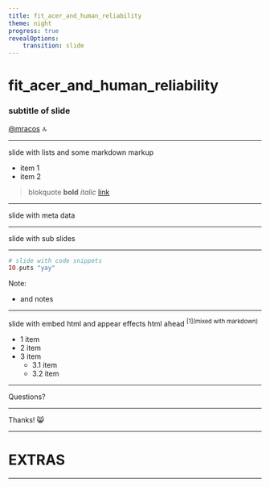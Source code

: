 ```yaml
---
title: fit_acer_and_human_reliability
theme: night
progress: true
revealOptions:
    transition: slide
---
```


# fit_acer_and_human_reliability
### subtitle of slide
[@mracos](https://github.com/mracos) 🔝

---

slide with lists and some markdown markup
- item 1
- item 2

> blokquote **bold** *italic* [link](https://www.google.com)

---


<!-- .slide: data-background="./assets/path/to/something.png" -->
slide with meta data

---

slide with sub slides

----

```elixir
# slide with code snippets
IO.puts "yay"
```

Note:
- and notes

----

slide with embed html and appear effects
html ahead <sup>[1](mixed with markdown)</sup>
<ul>
    <li class="fragment"> 1 item </li>
    <li class="fragment"> 2 item </li>
    <li class="fragment">
        3 item
        <ul>
            <li class="fragment"> 3.1 item </li>
            <li class="fragment"> 3.2 item </li>
        </ul>
    </li>
</ul>

---

Questions?

---

Thanks! 😸

---

# EXTRAS

---
